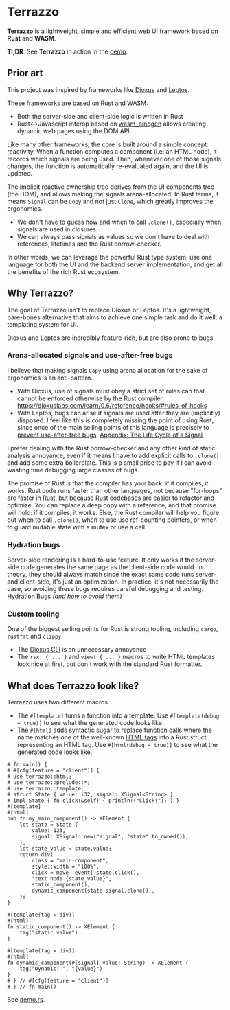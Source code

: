 # Terrazzo

**Terrazzo** is a lightweight, simple and efficient web UI framework based on **Rust** and **WASM**.

**Tl;DR**: See **Terrazzo** in action in the [demo](https://github.com/Terrazzo-Web/Terrazzo/blob/main/demo/src/demo.rs).

## Prior art

This project was inspired by frameworks like [Dioxus](https://dioxuslabs.com/learn/0.6/) and [Leptos](https://leptos.dev).

These frameworks are based on Rust and WASM:
- Both the server-side and client-side logic is written in Rust
- Rust↔Javascript interop based on [wasm_bindgen](https://docs.rs/wasm-bindgen/latest/wasm_bindgen/)
  allows creating dynamic web pages using the DOM API.

Like many other frameworks, the core is built around a simple concept: reactivity. When a function
computes a component (i.e: an HTML node), it records which signals are being used. Then, whenever
one of those signals changes, the function is automatically re-evaluated again, and the UI is
updated.

The implicit reactive ownership tree derives from the UI components tree (the DOM), and allows making
the signals arena-allocated. In Rust terms, it means `Signal` can be `Copy` and not just `Clone`,
which greatly improves the ergonomics.

- We don't have to guess how and when to call `.clone()`, especially when signals are used in
  closures.
- We can always pass signals as values so we don't have to deal with references, lifetimes and the
  Rust borrow-checker.

In other words, we can leverage the powerful Rust type system, use one language for both the UI and
the backend server implementation, and get all the benefits of the rich Rust ecosystem.

## Why Terrazzo?

The goal of Terrazzo isn't to replace Dioxus or Leptos. It's a lightweight, bare-bones alternative
that aims to achieve one simple task and do it well: a templating system for UI.

Dioxus and Leptos are incredibly feature-rich, but are also prone to bugs.

### Arena-allocated signals and use-after-free bugs
I believe that making signals `Copy` using arena allocation for the sake of ergonomics is an
anti-pattern.
- With Dioxus, use of signals must obey a strict set of rules can that cannot be enforced otherwise
  by the Rust compiler.
  <https://dioxuslabs.com/learn/0.6/reference/hooks/#rules-of-hooks>
- With Leptos, bugs can arise if signals are used after they are (implicitly) disposed. I feel
  like this is completely missing the point of using Rust, since once of the main selling points of
  this language is precisely to [prevent use-after-free bugs](https://doc.rust-lang.org/book/ch04-02-references-and-borrowing.html#dangling-references).
  [Appendix: The Life Cycle of a Signal](https://book.leptos.dev/appendix_life_cycle.html?highlight=owner#signals-can-be-used-after-they-are-disposed)

I prefer dealing with the Rust borrow-checker and any other kind of static analysis annoyance, even
if it means I have to add explicit calls to `.clone()` and add some extra boilerplate. This is a
small price to pay if I can avoid wasting time debugging large classes of bugs.

The promise of Rust is that the compiler has your back: if it compiles, it works. Rust code runs
faster than other languages, not because "for-loops" are faster in Rust, but because Rust codebases
are easier to refactor and optimize. You can replace a deep copy with a reference, and that promise
will hold: if it compiles, it works. Else, the Rust compiler will help you figure out when to call
`.clone()`, when to use use ref-counting pointers, or when to guard mutable state with a mutex or
use a cell.

### Hydration bugs
Server-side rendering is a hard-to-use feature. It only works if the server-side code generates the
same page as the client-side code would. In theory, they should always match since the exact same
code runs server- and client-side, it's just an optimization. In practice, it's not necessarily the
case, so avoiding these bugs requires careful debugging and testing.
[Hydration Bugs *(and how to avoid them)*](https://book.leptos.dev/ssr/24_hydration_bugs.html)

### Custom tooling
One of the biggest selling points for Rust is strong tooling, including `cargo`, `rustfmt` and
`clippy`.
- The [Dioxus CLI](https://dioxuslabs.com/learn/0.6/CLI/) is an unnecessary annoyance
- The `rsx! { ... }` and `view! { ... }` macros to write HTML templates look nice at first,
  but don't work with the standard Rust formatter.

## What does Terrazzo look like?

Terrazzo uses two different macros
- The `#[template]` turns a function into a template. Use `#[template(debug = true)]` to see what
  the generated code looks like.
- The `#[html]` adds syntactic sugar to replace function calls where the name matches one of the
  well-known [HTML tags](https://github.com/Terrazzo-Web/Terrazzo/blob/readme/framework/macro/src/arguments.rs#L31-L47)
  into a Rust struct representing an HTML tag.
  Use `#[html(debug = true)]` to see what the generated code looks like.

```
# fn main() {
# #[cfg(feature = "client")] {
# use terrazzo::html;
# use terrazzo::prelude::*;
# use terrazzo::template;
# struct State { value: i32, signal: XSignal<String> }
# impl State { fn click(&self) { println!("Click!"); } }
#[template]
#[html]
pub fn my_main_component() -> XElement {
    let state = State {
        value: 123,
        signal: XSignal::new("signal", "state".to_owned()),
    };
    let state_value = state.value;
    return div(
        class = "main-component",
        style::width = "100%",
        click = move |event| state.click(),
        "text node {state_value}",
        static_component(),
        dynamic_component(state.signal.clone()),
    );
}

#[template(tag = div)]
#[html]
fn static_component() -> XElement {
    tag("static value")
}

#[template(tag = div)]
#[html]
fn dynamic_component(#[signal] value: String) -> XElement {
    tag("Dynamic: ", "{value}")
}
# } // #[cfg(feature = "client")]
# } // fn main()
```

See [demo.rs](https://github.com/Terrazzo-Web/Terrazzo/blob/main/demo/src/demo.rs).
